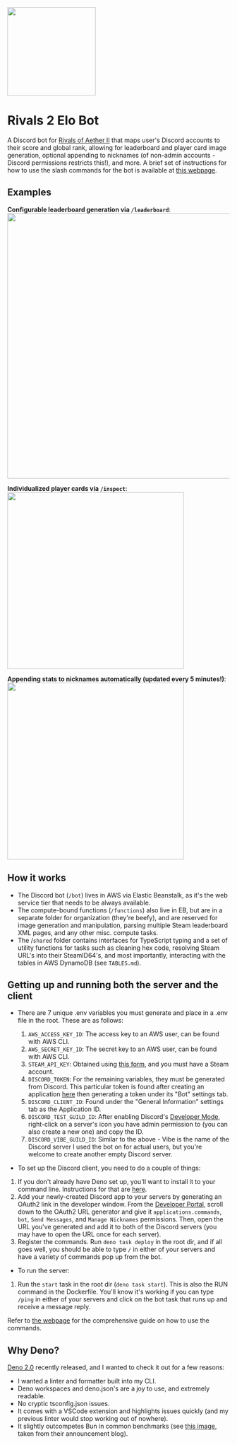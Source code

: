 <img src="https://assets-prd.ignimgs.com/2024/10/22/rivals22-1729622235361.jpg" width="200" />
<br/>

# Rivals 2 Elo Bot

A Discord bot for [Rivals of Aether II](https://store.steampowered.com/app/2217000/Rivals_of_Aether_II/) that maps user's Discord accounts to their
score and global rank, allowing for leaderboard and player card image generation, optional appending to nicknames (of non-admin accounts - Discord permissions restricts this!), and more. A brief set of instructions for how to use the slash commands for the bot is available at [this webpage](https://rivals2-elobot-webpage.vercel.app/).

## Examples

**Configurable leaderboard generation via `/leaderboard`**:
<br/>
<img src="https://i.imgur.com/gAbF6EF.png" width="600" />

**Individualized player cards via `/inspect`**:
<br/>
<img src="https://i.imgur.com/HEnFYbj.png" width="400" />

**Appending stats to nicknames automatically (updated every 5 minutes!)**:
<br/>
<img src="https://i.imgur.com/vCluxlx.png" width="400" />

## How it works

- The Discord bot (`/bot`) lives in AWS via Elastic Beanstalk, as it's the web
  service tier that needs to be always available.
- The compute-bound functions (`/functions`) also live in EB, but are in a separate folder for organization (they're beefy), and are reserved for image generation and manipulation, parsing multiple Steam leaderboard XML pages, and any other misc. compute tasks.
- The /`shared` folder contains interfaces for TypeScript typing and a set of
  utility functions for tasks such as cleaning hex code, resolving Steam URL's
  into their SteamID64's, and most importantly, interacting with the tables in
  AWS DynamoDB (see `TABLES.md`).

## Getting up and running both the server and the client

- There are 7 unique .env variables you must generate and place in a .env file in the root. These are as follows:

  1. `AWS_ACCESS_KEY_ID`: The access key to an AWS user, can be found with AWS CLI.
  2. `AWS_SECRET_KEY_ID`: The secret key to an AWS user, can be found with AWS CLI.
  3. `STEAM_API_KEY`: Obtained using [this form](https://steamcommunity.com/dev), and you must have a Steam account.
  4. `DISCORD_TOKEN`: For the remaining variables, they must be generated from Discord. This particular token is found after creating an application [here](https://discord.com/developers/applications) then generating a token under its "Bot" settings tab.
  5. `DISCORD_CLIENT_ID`: Found under the "General Information" settings tab as the Application ID.
  6. `DISCORD_TEST_GUILD_ID`: After enabling Discord's [Developer Mode](https://www.howtogeek.com/714348/how-to-enable-or-disable-developer-mode-on-discord/), right-click on a server's icon you have admin permission to (you can also create a new one) and copy the ID.
  7. `DISCORD_VIBE_GUILD_ID`: Similar to the above - Vibe is the name of the Discord server I used the bot on for actual users, but you're welcome to create another empty Discord server.

- To set up the Discord client, you need to do a couple of things:

1. If you don't already have Deno set up, you'll want to install it to your command line. Instructions for that are [here](https://docs.deno.com/runtime/).
2. Add your newly-created Discord app to your servers by generating an OAuth2 link in the developer window. From the [Developer Portal](https://discord.com/developers/applications), scroll down to the OAuth2 URL generator and give it `applications.commands`, `bot`, `Send Messages`, and `Manage Nicknames` permissions. Then, open the URL you've generated and add it to both of the Discord servers (you may have to open the URL once for each server).
3. Register the commands. Run `deno task deploy` in the root dir, and if all goes well, you should be able to type `/` in either of your servers and have a variety of commands pop up from the bot.

- To run the server:

1. Run the `start` task in the root dir (`deno task start`). This is also the RUN command in the Dockerfile. You'll know it's working if you can type `/ping` in either of your servers and click on the bot task that runs up and receive a message reply.

Refer to [the webpage](https://rivals2-elobot-webpage.vercel.app/) for the comprehensive guide on how to use the commands.

## Why Deno?

[Deno 2.0](https://deno.com/blog/v2.0) recently released, and I wanted to check it out for a few reasons:

- I wanted a linter and formatter built into my CLI.
- Deno workspaces and deno.json's are a joy to use, and extremely readable.
- No cryptic tsconfig.json issues.
- It comes with a VSCode extension and highlights issues quickly (and my
  previous linter would stop working out of nowhere).
- It slightly outcompetes Bun in common benchmarks (see
  [this image](https://deno.com/blog/v2.0/deno-perf-charts-3x3.png), taken from
  their announcement blog).
